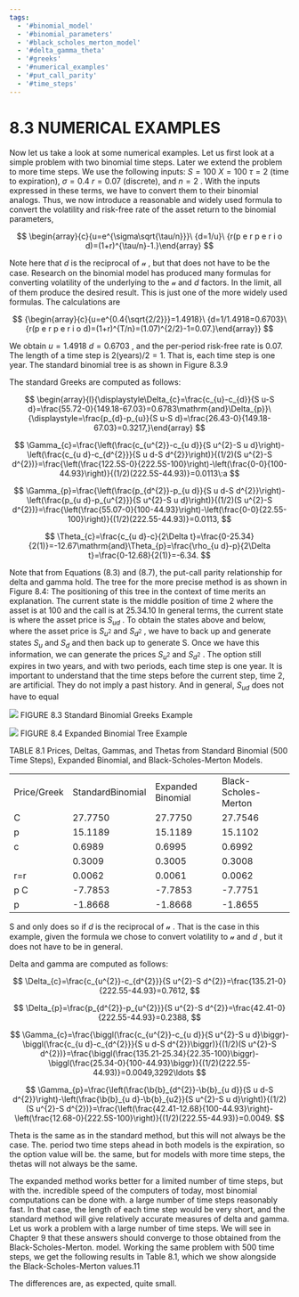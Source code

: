```yaml
---
tags:
  - '#binomial_model'
  - '#binomial_parameters'
  - '#black_scholes_merton_model'
  - '#delta_gamma_theta'
  - '#greeks'
  - '#numerical_examples'
  - '#put_call_parity'
  - '#time_steps'
---
```

# 8.3 NUMERICAL EXAMPLES

Now let us take a look at some numerical examples. Let us first look at a simple problem with two binomial time steps. Later we extend the problem to more time steps. We use the following inputs: $S=100$ $X=100$ $\tau=2$ (time to expiration), $\sigma=0.4$ $r=0.07$ (discrete), and $n=2$ . With the inputs expressed in these terms, we have to convert them to their binomial analogs. Thus, we now introduce a reasonable and widely used formula to convert the volatility and risk-free rate of the asset return to the binomial parameters,

$$
\begin{array}{c}{u=e^{\sigma\sqrt{\tau/n}}}\ {d=1/u}\ {r(p e r p e r i o d)=(1+r)^{\tau/n}-1.}\end{array}
$$

Note here that $d$ is the reciprocal of $\boldsymbol{\mathscr{u}}$ , but that does not have to be the case. Research on the binomial model has produced many formulas for converting volatility of the underlying to the $\boldsymbol{\mathscr{u}}$ and $d$ factors. In the limit, all of them produce the desired result. This is just one of the more widely used formulas. The calculations are

$$
{\begin{array}{c}{u=e^{0.4{\sqrt{2/2}}}=1.4918}\ {d=1/1.4918=0.6703}\ {r(p e r p e r i o d)=(1+r)^{T/n}=(1.07)^{2/2}-1=0.07.}\end{array}}
$$

We obtain $u=1.4918$ $d=0.6703$ , and the per-period risk-free rate is 0.07. The length of a time step is $2({\mathrm{years}})/2=1.$ That is, each time step is one year. The standard binomial tree is as shown in Figure 8.3.9

The standard Greeks are computed as follows:

$$
\begin{array}{l}{\displaystyle\Delta_{c}=\frac{c_{u}-c_{d}}{S u-S d}=\frac{55.72-0}{149.18-67.03}=0.6783\mathrm{and}\Delta_{p}}\ {\displaystyle=\frac{p_{d}-p_{u}}{S u-S d}=\frac{26.43-0}{149.18-67.03}=0.3217,}\end{array}
$$

$$
\Gamma_{c}=\frac{\left(\frac{c_{u^{2}}-c_{u d}}{S u^{2}-S u d}\right)-\left(\frac{c_{u d}-c_{d^{2}}}{S u d-S d^{2}}\right)}{(1/2)(S u^{2}-S d^{2})}=\frac{\left(\frac{122.5S-0}{222.5S-100}\right)-\left(\frac{0-0}{100-44.93}\right)}{(1/2)(222.5S-44.93)}=0.0113\:a
$$

$$
\Gamma_{p}=\frac{\left(\frac{p_{d^{2}}-p_{u d}}{S u d-S d^{2}}\right)-\left(\frac{p_{u d}-p_{u^{2}}}{S u^{2}-S u d}\right)}{(1/2)(S u^{2}-S d^{2})}=\frac{\left(\frac{55.07-0}{100-44.93}\right)-\left(\frac{0-0}{22.55-100}\right)}{(1/2)(222.55-44.93)}=0.0113,
$$

$$
\Theta_{c}=\frac{c_{u d}-c}{2\Delta t}=\frac{0-25.34}{2(1)}=-12.67\mathrm{and}\Theta_{p}=\frac{\rho_{u d}-p}{2\Delta t}=\frac{0-12.68}{2(1)}=-6.34.
$$

Note that from Equations (8.3) and (8.7), the put-call parity relationship for delta and gamma hold. The tree for the more precise method is as shown in Figure 8.4: The positioning of this tree in the context of time merits an explanation. The current state is the middle position of time 2 where the asset is at 100 and the call is at 25.34.10 In general terms, the current state is where the asset price is $S_{u d}$ . To obtain the states above and below, where the asset price is $S_{u^{2}}$ and $S_{d^{2}}$ , we have to back up and generate states $S_{u}$ and $S_{d}$ and then back up to generate S. Once we have this information, we can generate the prices $S_{u^{2}}$ and $S_{d^{2}}$ . The option still expires in two years, and with two periods, each time step is one year. It is important to understand that the time steps before the current step, time 2, are artificial. They do not imply a past history. And in general, $S_{u d}$ does not have to equal

![](images/9af3da2495acc7a2c188491f6ae8e47d4d6b58987bb7bdfc315d2002d0b5b08b.jpg)
FIGURE 8.3 Standard Binomial Greeks Example

![](images/c3d91e8b12b4217aec65cca63bf788288f316c307ce6f70652a5531b1506bc5f.jpg)
FIGURE 8.4 Expanded Binomial Tree Example

TABLE 8.1 Prices, Deltas, Gammas, and Thetas from Standard Binomial (500 Time Steps), Expanded Binomial, and Black-Scholes-Merton Models.


<html><body><table><tr><td>Price/Greek</td><td>StandardBinomial</td><td>Expanded Binomial</td><td>Black-Scholes-Merton</td></tr><tr><td>C</td><td>27.7750</td><td>27.7750</td><td>27.7546</td></tr><tr><td>p</td><td>15.1189</td><td>15.1189</td><td>15.1102</td></tr><tr><td>c</td><td>0.6989</td><td>0.6995</td><td>0.6992</td></tr><tr><td></td><td>0.3009</td><td>0.3005</td><td>0.3008</td></tr><tr><td>r=r</td><td>0.0062</td><td>0.0061</td><td>0.0062</td></tr><tr><td>p C</td><td>-7.7853</td><td>-7.7853</td><td>-7.7751</td></tr><tr><td>p</td><td>-1.8668</td><td>-1.8668</td><td>-1.8655</td></tr></table></body></html>

S and only does so if $d$ is the reciprocal of $\boldsymbol{\mathscr{u}}$ . That is the case in this example, given the formula we chose to convert volatility to $\boldsymbol{\mathscr{u}}$ and $d$ , but it does not have to be in general.

Delta and gamma are computed as follows:

$$
\Delta_{c}=\frac{c_{u^{2}}-c_{d^{2}}}{S u^{2}-S d^{2}}=\frac{135.21-0}{222.55-44.93}=0.7612,
$$

$$
\Delta_{p}=\frac{p_{d^{2}}-p_{u^{2}}}{S u^{2}-S d^{2}}=\frac{42.41-0}{222.55-44.93}=0.2388,
$$

$$
\Gamma_{c}=\frac{\biggl(\frac{c_{u^{2}}-c_{u d}}{S u^{2}-S u d}\biggr)-\biggl(\frac{c_{u d}-c_{d^{2}}}{S u d-S d^{2}}\biggr)}{(1/2)(S u^{2}-S d^{2})}=\frac{\biggl(\frac{135.21-25.34}{22.35-100}\biggr)-\biggl(\frac{25.34-0}{100-44.93}\biggr)}{(1/2)(222.55-44.93)}=0.0049,3292\ldots
$$

$$
\Gamma_{p}=\frac{\left(\frac{\b{b}_{d^{2}}-\b{b}_{u d}}{S u d-S d^{2}}\right)-\left(\frac{\b{b}_{u d}-\b{b}_{u2}}{S u^{2}-S u d}\right)}{(1/2)(S u^{2}-S d^{2})}=\frac{\left(\frac{42.41-12.68}{100-44.93}\right)-\left(\frac{12.68-0}{222.5S-100}\right)}{(1/2)(222.55-44.93)}=0.0049.
$$

Theta is the same as in the standard method, but this will not always be the case. The.
period two time steps ahead in both models is the expiration, so the option value will be.
the same, but for models with more time steps, the thetas will not always be the same.

The expanded method works better for a limited number of time steps, but with the. incredible speed of the computers of today, most binomial computations can be done with. a large number of time steps reasonably fast. In that case, the length of each time step would be very short, and the standard method will give relatively accurate measures of delta and gamma. Let us work a problem with a large number of time steps. We will see in Chapter 9 that these answers should converge to those obtained from the Black-Scholes-Merton. model. Working the same problem with 500 time steps, we get the following results in Table 8.1, which we show alongside the Black-Scholes-Merton values.11

The differences are, as expected, quite small.
